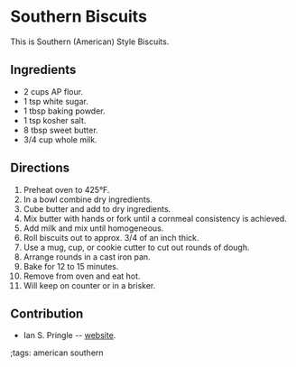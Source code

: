 # Southern Biscuits

This is Southern (American) Style Biscuits.

## Ingredients

- 2 cups AP flour.
- 1 tsp white sugar.
- 1 tbsp baking powder.
- 1 tsp kosher salt.
- 8 tbsp sweet butter.
- 3/4 cup whole milk.

## Directions

1. Preheat oven to 425°F.
2. In a bowl combine dry ingredients.
3. Cube butter and add to dry ingredients.
4. Mix butter with hands or fork until a cornmeal consistency is achieved.
5. Add milk and mix until homogeneous.
6. Roll biscuits out to approx. 3/4 of an inch thick.
7. Use a mug, cup, or cookie cutter to cut out rounds of dough.
8. Arrange rounds in a cast iron pan.
9. Bake for 12 to 15 minutes.
10. Remove from oven and eat hot.
11. Will keep on counter or in a brisker.

## Contribution

- Ian S. Pringle -- [website](https://0x44.pw).

;tags: american southern
